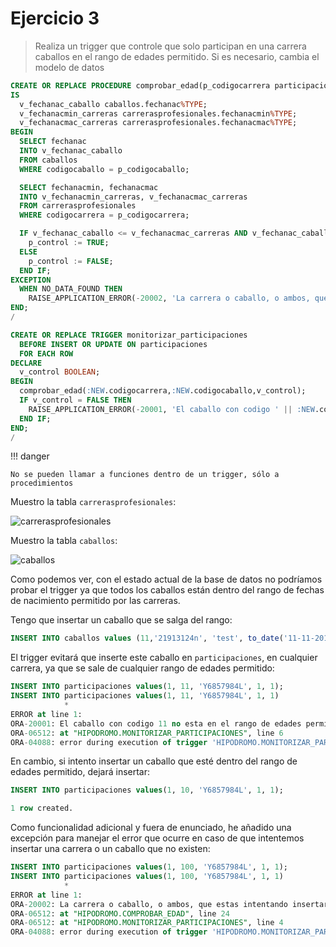 # Ejercicio 3

> Realiza un trigger que controle que solo participan en una carrera caballos en el rango de edades permitido. Si es necesario, cambia el modelo de datos

```sql
CREATE OR REPLACE PROCEDURE comprobar_edad(p_codigocarrera participaciones.codigocarrera%TYPE, p_codigocaballo participaciones.codigocaballo%TYPE, p_control OUT BOOLEAN)
IS
  v_fechanac_caballo caballos.fechanac%TYPE;
  v_fechanacmin_carreras carrerasprofesionales.fechanacmin%TYPE;
  v_fechanacmac_carreras carrerasprofesionales.fechanacmac%TYPE;
BEGIN
  SELECT fechanac
  INTO v_fechanac_caballo
  FROM caballos
  WHERE codigocaballo = p_codigocaballo;

  SELECT fechanacmin, fechanacmac
  INTO v_fechanacmin_carreras, v_fechanacmac_carreras
  FROM carrerasprofesionales
  WHERE codigocarrera = p_codigocarrera;

  IF v_fechanac_caballo <= v_fechanacmac_carreras AND v_fechanac_caballo >= v_fechanacmin_carreras THEN
    p_control := TRUE;
  ELSE
    p_control := FALSE;
  END IF;
EXCEPTION
  WHEN NO_DATA_FOUND THEN
    RAISE_APPLICATION_ERROR(-20002, 'La carrera o caballo, o ambos, que estas intentando insertar no existen');
END;
/
```

```sql
CREATE OR REPLACE TRIGGER monitorizar_participaciones
  BEFORE INSERT OR UPDATE ON participaciones
  FOR EACH ROW
DECLARE
  v_control BOOLEAN;
BEGIN
  comprobar_edad(:NEW.codigocarrera,:NEW.codigocaballo,v_control);
  IF v_control = FALSE THEN
    RAISE_APPLICATION_ERROR(-20001, 'El caballo con codigo ' || :NEW.codigocaballo || ' no esta en el rango de edades permitido para la carrera ' || :NEW.codigocarrera);
  END IF;
END;
/
```

!!! danger

    No se pueden llamar a funciones dentro de un trigger, sólo a procedimientos

Muestro la tabla `carrerasprofesionales`:

![carrerasprofesionales](https://i.imgur.com/S7S8wL8.png)

Muestro la tabla `caballos`:

![caballos](https://i.imgur.com/ii3xDhq.png)

Como podemos ver, con el estado actual de la base de datos no podríamos probar el trigger ya que todos los caballos están dentro del rango de fechas de nacimiento permitido por las carreras.

Tengo que insertar un caballo que se salga del rango:

```sql
INSERT INTO caballos values (11,'21913124n', 'test', to_date('11-11-2015', 'DD-MM-YYYY'), 'test' );
```

El trigger evitará que inserte este caballo en `participaciones`, en cualquier carrera, ya que se sale de cualquier rango de edades permitido:

```sql
INSERT INTO participaciones values(1, 11, 'Y6857984L', 1, 1);
INSERT INTO participaciones values(1, 11, 'Y6857984L', 1, 1)
            *
ERROR at line 1:
ORA-20001: El caballo con codigo 11 no esta en el rango de edades permitido para la carrera 1
ORA-06512: at "HIPODROMO.MONITORIZAR_PARTICIPACIONES", line 6
ORA-04088: error during execution of trigger 'HIPODROMO.MONITORIZAR_PARTICIPACIONES'
```

En cambio, si intento insertar un caballo que esté dentro del rango de edades permitido, dejará insertar:

```sql
INSERT INTO participaciones values(1, 10, 'Y6857984L', 1, 1);

1 row created.
```

Como funcionalidad adicional y fuera de enunciado, he añadido una excepción para manejar el error que ocurre en caso de que intentemos insertar una carrera o un caballo que no existen:

```sql
INSERT INTO participaciones values(1, 100, 'Y6857984L', 1, 1);
INSERT INTO participaciones values(1, 100, 'Y6857984L', 1, 1)
            *
ERROR at line 1:
ORA-20002: La carrera o caballo, o ambos, que estas intentando insertar no existen
ORA-06512: at "HIPODROMO.COMPROBAR_EDAD", line 24
ORA-06512: at "HIPODROMO.MONITORIZAR_PARTICIPACIONES", line 4
ORA-04088: error during execution of trigger 'HIPODROMO.MONITORIZAR_PARTICIPACIONES'
```
